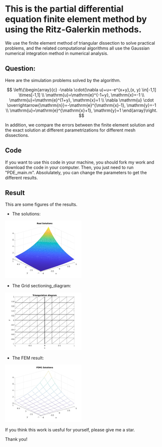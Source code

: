 # This is the partial differential equation finite element method by using the Ritz-Galerkin methods.
We use the finite element method of triangular dissection to solve practical problems, and the related computational algorithms all use the Gaussian numerical integration method in numerical analysis.

## Question:
Here are the simulation problems solved by the algorithm.

$$
\left\{\begin{array}{c}
-\nabla \cdot(\nabla u)+u=-e^{x+y},(x, y) \in[-1,1] \times[-1,1] \\
\mathrm{u}=\mathrm{e}^{-1+y}, \mathrm{x}=-1 \\
\mathrm{u}=\mathrm{e}^{1+y}, \mathrm{x}=1 \\
\nabla \mathrm{u} \cdot \overrightarrow{\mathrm{n}}=-\mathrm{e}^{\mathrm{x}-1}, \mathrm{y}=-1 \\
\mathrm{u}=\mathrm{e}^{\mathrm{x}+1}, \mathrm{y}=1
\end{array}\right.
$$

In addition, we compare the errors between the finite element solution and the exact solution at different parametrizations for different mesh dissections.

## Code
If you want to use this code in your machine, you should fork my work and download the code in your computer. Then, you just need to run "PDE_main.m". Absolulately, you can change the parameters to get the different results.

## Result
This are some figures of the results.

- The solutions:
<img src=https://github.com/huawenbo/PDE-FEM/blob/main/plots/real_solutions.jpg width=50%>

- The Grid sectioning_diagram:
<img src=https://github.com/huawenbo/PDE-FEM/blob/main/plots/8Triangulation_diagram.jpg width=50%>

- The FEM result:
<img src=https://github.com/huawenbo/PDE-FEM/blob/main/plots/8FEM1.jpg width=50%>


If you think this work is uesful for yourself, please give me a star.

Thank you!
